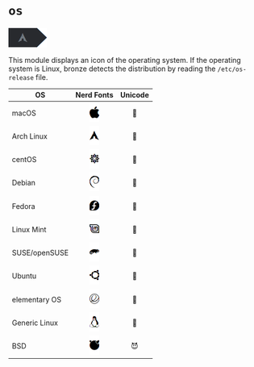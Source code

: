 # `os`
![](os.png)

This module displays an icon of the operating system. If the operating system is Linux, bronze detects the distribution by reading the `/etc/os-release` file.

| OS            | Nerd Fonts          | Unicode   |
| ------------- | :-----------------: | :-------: |
| macOS         | ![](darwin.png)     | &#x1f34e; |
| Arch Linux    | ![](arch.png)       | &#x1f427; |
| centOS        | ![](centos.png)     | &#x1f427; |
| Debian        | ![](debian.png)     | &#x1f427; |
| Fedora        | ![](fedora.png)     | &#x1f427; |
| Linux Mint    | ![](mint.png)       | &#x1f427; |
| SUSE/openSUSE | ![](suse.png)       | &#x1f427; |
| Ubuntu        | ![](ubuntu.png)     | &#x1f427; |
| elementary OS | ![](elementary.png) | &#x1f427; |
| Generic Linux | ![](tux.png)        | &#x1f427; |
| BSD           | ![](bsd.png)        | &#x1f608; |
